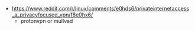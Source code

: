 - https://www.reddit.com/r/linux/comments/e0hds6/privateinternetaccess_a_privacyfocused_vpn/f8e0hx6/
  - protonvpn or mullvad
